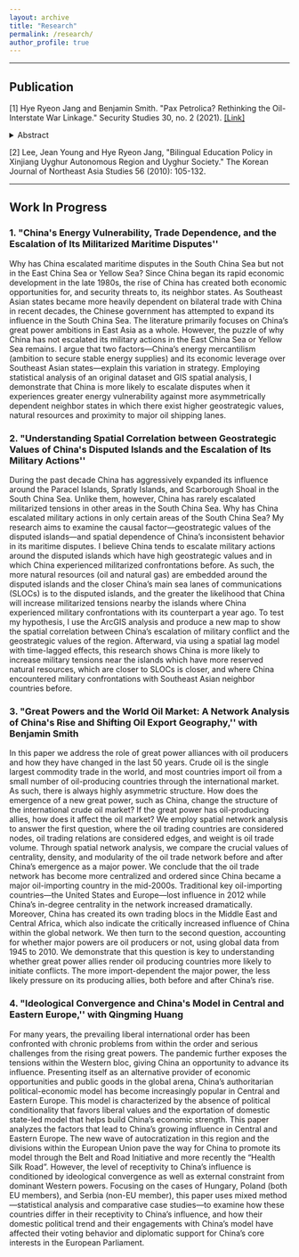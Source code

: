 ```yaml
---
layout: archive
title: "Research"
permalink: /research/
author_profile: true
---
```


<!--{% include base_path %}

{% for post in site.publications reversed %}
  {% include archive-single.html %}
{% endfor %}
-->



------------------------------------------------------------------------------

## Publication
[1] Hye Ryeon Jang and Benjamin Smith. "Pax Petrolica? Rethinking the Oil-Interstate War Linkage." Security Studies 30, no. 2 (2021). [[Link]](https://urldefense.proofpoint.com/v2/url?u=http-3A__url310.tandfonline.com_ls_click-3Fupn-3Dodl8Fji2pFaByYDqV3bjGMQo8st9of2228V6AcSFNq3t86qU90pAx-2D2BEad4OTI0D6Lc379YiDwigZRCePmEB4FzB0xC3-2D2Fo4jBeP0nUd-2D2F3Sbw-2D3DBP3c-5FqKca3fVHXvtkYx9Wd57kgnMhnpMFV8mCNniaXicoNvV3jeggredG4Xkrl9tzKEC8NNBm4BWyk4oyBG4S-2D2BjSoMZwa9k8Tj1gYEOBkbA8UvNETExI5DRf1JeZZg-2D2Bv0CCvk6tkzAD5BUp3CSFKAMhEeB6ahAL972oVWNJVn5AfcqFQI4j920B5l8U5EGhM6tncVdz6tv6ItsuXGahXNHQoyXm1eZ2L1RzIgx1xlxW08eCvZ2PgsDn1YOyWmniM9MirTm0DISb2LaRfT1IO6EoN5zw-2D3D-2D3D&d=DwMFaQ&c=sJ6xIWYx-zLMB3EPkvcnVg&r=cIhTJbqz69Euk-2BE3Fivg&m=E7qaS02RTRuzlLrLEZYvJVdE806YDh2s0yRJP41MM3I&s=zm6HqESvwUZmSZxnpK_hJ2xLKR9JU_z3MxM2sVYnuaM&e=)
<details><summary>Abstract</summary>
<p>
In the last decade resource curse scholars have argued widely that oil-rich countries are more likely to initiate armed disputes with their neighbors. In this essay, we argue that the evidence points toward oil peace, not conflict, as a function of both domestic and international factors. We draw on analyses of our own dataset and two from past studies to show that the data is more supportive of petro-peace than of petro-aggression. We also demonstrate that the Iran–Iraq War is singularly responsible for what was believed to have been a radical-petro-aggression effect globally. We conclude that, to the extent that evidence suggests a trend, it is more likely for a Pax Petrolica. 
</p>
</details>

[2] Lee, Jean Young and Hye Ryeon Jang, "Bilingual Education Policy in Xinjiang Uyghur Autonomous Region and Uyghur Society." The Korean Journal of Northeast Asia Studies 56 (2010): 105-132.

------------------------------------------------------------------------------
## Work In Progress

### 1. "China's Energy Vulnerability, Trade Dependence, and the Escalation of Its Militarized Maritime Disputes'' 
Why has China escalated maritime disputes in the South China Sea but not in the East China Sea or Yellow Sea? Since China began its rapid economic development in the late 1980s, the rise of China has created both economic opportunities for, and security threats to, its neighbor states. As Southeast Asian states became more heavily dependent on bilateral trade with China in recent decades, the Chinese government has attempted to expand its influence in the South China Sea. The literature primarily focuses on China’s great power ambitions in East Asia as a whole. However, the puzzle of why China has not escalated its military actions in the East China Sea or Yellow Sea remains. I argue that two factors—China’s energy mercantilism (ambition to secure stable energy supplies) and its economic leverage over Southeast Asian states—explain this variation in strategy. Employing statistical analysis of an original dataset and GIS spatial analysis, I demonstrate that China is more likely to escalate disputes when it experiences greater energy vulnerability against more asymmetrically dependent neighbor states in which there exist higher geostrategic values, natural resources and proximity to major oil shipping lanes. 

### 2. "Understanding Spatial Correlation between Geostrategic Values of China's Disputed Islands and the Escalation of Its Military Actions'' 
During the past decade China has aggressively expanded its influence around the Paracel Islands, Spratly Islands, and Scarborough Shoal in the South China Sea. Unlike them, however, China has rarely escalated militarized tensions in other areas in the South China Sea. Why has China escalated military actions in only certain areas of the South China Sea? My research aims to examine the causal factor—geostrategic values of the disputed islands—and spatial dependence of China’s inconsistent behavior in its maritime disputes. I believe China tends to escalate military actions around the disputed islands which have high geostrategic values and in which China experienced militarized confrontations before. As such, the more natural resources (oil and natural gas) are embedded around the disputed islands and the closer China’s main sea lanes of communications (SLOCs) is to the disputed islands, and the greater the likelihood that China will increase militarized tensions nearby the islands where China experienced military confrontations with its counterpart a year ago. To test my hypothesis, I use the ArcGIS analysis and produce a new map to show the spatial correlation between China’s escalation of military conflict and the geostrategic values of the region. Afterward, via using a spatial lag model with time-lagged effects, this research shows China is more likely to increase military tensions near the islands which have more reserved natural resources, which are closer to SLOCs is closer, and where China encountered military confrontations with Southeast Asian neighbor countries before.    

### 3. "Great Powers and the World Oil Market: A Network Analysis of China's Rise and Shifting Oil Export Geography,'' with Benjamin Smith
In this paper we address the role of great power alliances with oil producers and how they have changed in the last 50 years. Crude oil is the single largest commodity trade in the world, and most countries import oil from a small number of oil-producing countries through the international market. As such, there is always highly asymmetric structure. How does the emergence of a new great power, such as China, change the structure of the international crude oil market? If the great power has oil-producing allies, how does it affect the oil market? We employ spatial network analysis to answer the first question, where the oil trading countries are considered nodes, oil trading relations are considered edges, and weight is oil trade volume. Through spatial network analysis, we compare the crucial values of centrality, density, and modularity of the oil trade network before and after China’s emergence as a major power. We conclude that the oil trade network has become more centralized and ordered since China became a major oil-importing country in the mid-2000s. Traditional key oil-importing countries—the United States and Europe—lost influence in 2012 while China’s in-degree centrality in the network increased dramatically. Moreover, China has created its own trading blocs in the Middle East and Central Africa, which also indicate the critically increased influence of China within the global network. We then turn to the second question, accounting for whether major powers are oil producers or not, using global data from 1945 to 2010. We demonstrate that this question is key to understanding whether great power allies render oil producing countries more likely to initiate conflicts. The more import-dependent the major power, the less likely pressure on its producing allies, both before and after China’s rise.

### 4. "Ideological Convergence and China's Model in Central and Eastern Europe,'' with Qingming Huang
For many years, the prevailing liberal international order has been confronted with chronic problems from within the order and serious challenges from the rising great powers. The pandemic further exposes the tensions within the Western bloc, giving China an opportunity to advance its influence. Presenting itself as an alternative provider of economic opportunities and public goods in the global arena, China’s authoritarian political-economic model has become increasingly popular in Central and Eastern Europe. This model is characterized by the absence of political conditionality that favors liberal values and the exportation of domestic state-led model that helps build China’s economic strength. This paper analyzes the factors that lead to China’s growing influence in Central and Eastern Europe. The new wave of autocratization in this region and the divisions within the European Union pave the way for China to promote its model through the Belt and Road Initiative and more recently the “Health Silk Road”. However, the level of receptivity to China’s influence is conditioned by ideological convergence as well as external constraint from dominant Western powers. Focusing on the cases of Hungary, Poland (both EU members), and Serbia (non-EU member), this paper uses mixed method—statistical analysis and comparative case studies—to examine how these countries differ in their receptivity to China’s influence, and how their domestic political trend and their engagements with China’s model have affected their voting behavior and diplomatic support for China’s core interests in the European Parliament.
